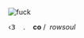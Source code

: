 
![fuck](https://files.catbox.moe/6ifxa2.png)

‹𝟥    ‎ ‎ ‎ . ‎ ‎ ‎ **co**   / ‎ *rowsoul*
<!--
**angelicswirl/angelicswirl** is a ✨ _special_ ✨ repository because its `README.md` (this file) appears on your GitHub profile.

Here are some ideas to get you started:

- 🔭 I’m currently working on ...
- 🌱 I’m currently learning ...
- 👯 I’m looking to collaborate on ...
- 🤔 I’m looking for help with ...
- 💬 Ask me about ...
- 📫 How to reach me: ...
- 😄 Pronouns: ...
- ⚡ Fun fact: ...
-->
